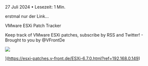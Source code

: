 27 Juli 2024 • Lesezeit: 1 Min.

erstmal nur der Link...

VMware ESXi Patch Tracker

Keep track of VMware ESXi patches, subscribe by RSS and Twitter! - Brought to you by @VFrontDe

![](https://esxi-patches.v-front.de/apple-touch-icon-180x180.png)

  
](https://esxi-patches.v-front.de/ESXi-6.7.0.html?ref=192.168.0.149)